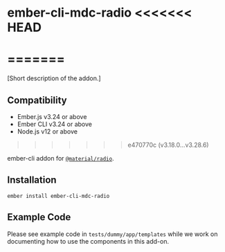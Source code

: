 ember-cli-mdc-radio
<<<<<<< HEAD
======================
=======
==============================================================================

[Short description of the addon.]


Compatibility
------------------------------------------------------------------------------

* Ember.js v3.24 or above
* Ember CLI v3.24 or above
* Node.js v12 or above
>>>>>>> e470770c (v3.18.0...v3.28.6)

ember-cli addon for [`@material/radio`](https://github.com/material-components/material-components-web/tree/master/packages/mdc-radio).

Installation
------------

    ember install ember-cli-mdc-radio
    
Example Code
---------------

Please see example code in `tests/dummy/app/templates` while we work on documenting how to 
use the components in this add-on.

